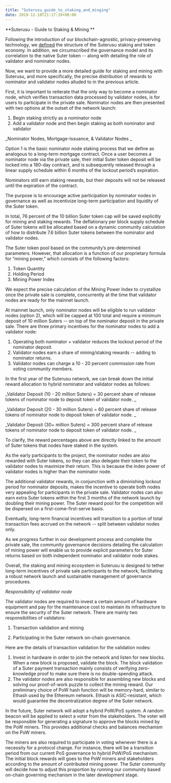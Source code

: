 ```yaml
---
title: "Suterusu_guide_to_staking_and_minging"
date: 2019-12-18T21:17:19+08:00
---
```


**Suterusu - Guide to Staking & Mining **

Following the introduction of our blockchain-agnostic, privacy-preserving technology, we [defined](https://medium.com/suterusu/defining-suterusus-staking-and-token-economics-98d220253958) the structure of the Suterusu staking and token economy. In addition, we circumscribed the governance model and its correlation to the native Suter token -- along with detailing the role of validator and nominator nodes.

Now, we want to provide a more detailed guide for staking and mining with Suterusu, and more specifically, the precise distribution of rewards to nominator and validator nodes alluded to in the previous article.

First, it is important to reiterate that the only way to become a nominator node, which verifies transaction data processed by validator nodes, is for users to participate in the private sale. Nominator nodes are then presented with two options at the outset of the network launch:



1. Begin staking strictly as a nominator node
2. Add a validator node and then begin staking as both nominator and validator

_Nominator Nodes, Mortgage-Issuance, & Validator Nodes _

Option 1 is the basic nominator node staking process that we define as analogous to a long-term mortgage contract. Once a user becomes a nominator node via the private sale, their initial Suter token deposit will be locked into a 180-day contract, and is subsequently released through a linear supply schedule within 6 months of the lockout period’s expiration.

Nominators still earn staking rewards, but their deposits will not be released until the expiration of the contract.

The purpose is to encourage active participation by nominator nodes in governance as well as incentivize long-term participation and liquidity of the Suter token.

In total, 76 percent of the 10 billion Suter token cap will be saved explicitly for mining and staking rewards. The deflationary per block supply schedule of Suter tokens will be allocated based on a dynamic community calculation of how to distribute 7.6 billion Suter tokens between the nominator and validator nodes.

The Suter token pool based on the community’s pre-determined parameters. However, that allocation is a function of our proprietary formula for “mining power,” which consists of the following factors:



1. Token Quantity
2. Holding Period
3. Mining Power Index

We expect the precise calculation of the Mining Power Index to crystallize once the private sale is complete, concurrently at the time that validator nodes are ready for the mainnet launch.

At mainnet launch, only nominator nodes will be eligible to run validator nodes (option 2), which will be capped at 100 total and require a minimum deposit of 10 million Suters -- on top of the nominator deposit in the private sale. There are three primary incentives for the nominator nodes to add a validator node:



1. Operating both nominator + validator reduces the lockout period of the nominator deposit.
2. Validator nodes earn a share of mining/staking rewards -- adding to nominator returns.
3. Validator nodes can charge a 10 - 20 percent commission rate from voting community members.

In the first year of the Suterusu network, we can break down the initial reward allocation to hybrid nominator and validator nodes as follows:

_Validator Deposit (10 - 20 million Suters) = 30 percent share of release tokens of nominator node to deposit token of validator node. _

_Validator Deposit (20 - 30 million Suters) = 60 percent share of release tokens of nominator node to deposit token of validator node. _

_Validator Deposit (30+ million Suters) = 300 percent share of release tokens of nominator node to deposit token of validator node. _

To clarify, the reward percentages above are directly linked to the amount of Suter tokens that nodes have staked in the system.

As the early participants to the project, the nominator nodes are also rewarded with Suter tokens, so they can also delegate their token to the validator nodes to maximize their return. This is because the index power of validator nodes is higher than the nominator node.

The additional validator rewards, in conjunction with a diminishing lockout period for nominator deposits, makes the incentive to operate both nodes very appealing for participants in the private sale. Validator nodes can also earn extra Suter tokens within the first 3 months of the network launch by doubling their mining power. The Suter reward pool for the competition will be dispersed on a first-come-first-serve basis.

Eventually, long-term financial incentives will transition to a portion of total transaction fees accrued on the network -- split between validator nodes only.

As we progress further in our development process and complete the private sale, the community governance decisions detailing the calculation of mining power will enable us to provide explicit parameters for Suter returns based on both independent nominator and validator node stakes.

Overall, the staking and mining ecosystem in Suterusu is designed to tether long-term incentives of private sale participants to the network, facilitating a robust network launch and sustainable management of governance procedures.

_Responsibility of validator node_

The validator nodes are required to invest a certain amount of hardware equipment and pay for the maintenance cost to maintain its infrastructure to ensure the security of the Suter network. There are mainly two responsibilities of validators:

1. Transaction validation and mining

2. Participating in the Suter network on-chain governance.

Here are the details of transaction validation for the validation nodes:



1. Invest in hardware in order to join the network and listen for new blocks. When a new block is proposed, validate the block. The block validation of a Suter payment transaction mainly consists of verifying zero-knowledge proof to make sure there is no double-spending attack.
2. The validator nodes are also responsible for assembling new blocks and solving our proof-of-work puzzle to collect the mining reward. Our preliminary choice of PoW hash function will be memory-hard, similar to Ethash used by the Ethereum network. Ethash is ASIC-resistant, which would guarantee the decentralization degree of the Suter network.

In the future, Suter network will adopt a hybrid PoW/PoS system. A random beacon will be applied to select a voter from the stakeholders. The voter will be responsible for generating a signature to approve the blocks mined by the PoW miners. This provides additional checks and balances mechanism on the PoW miners.

The miners are also required to participate in voting whenever there is a necessity for a protocol change. For instance, there will be a transition period from our current PoS governance to hybrid PoW/PoS mechanism. The initial block rewards will goes to the PoW miners and stakeholders according to the amount of contributed mining power. The Suter community will decide how to adjust this proportion by running our community based on-chain governing mechanism in the later development stage.

